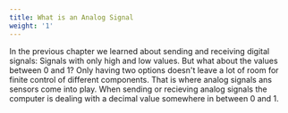 ```yaml
---
title: What is an Analog Signal
weight: '1'
---
```

In the previous chapter we learned about sending and receiving digital signals: Signals with only high and low values. But what about the values between 0 and 1? Only having two options doesn't leave a lot of room for finite control of different components. That is where analog signals ans sensors come into play. When sending or recieving analog signals the computer is dealing with a decimal value somewhere in between 0 and 1. 